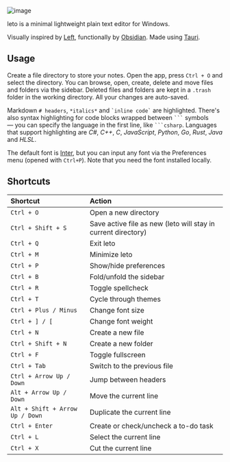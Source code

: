 ![image](https://user-images.githubusercontent.com/44412176/236444916-ca598da3-26cc-4626-9f15-d8a02ba269eb.png)

leto is a minimal lightweight plain text editor for Windows.

Visually inspired by [Left](https://github.com/hundredrabbits/Left), functionally by [Obsidian](https://obsidian.md). Made using [Tauri](https://github.com/tauri-apps/tauri).

## Usage

Create a file directory to store your notes. Open the app, press `Ctrl + O` and select the directory. You can browse, open, create, delete and move files and folders via the sidebar. Deleted files and folders are kept in a `.trash` folder in the working directory. All your changes are auto-saved.

Markdown `# headers`, `*italics*` and `` `inline code` `` are highlighted. There's also syntax highlighting for code blocks wrapped between `` ``` `` symbols — you can specify the language in the first line, like `` ```csharp ``. Languages that support highlighting are *C#*, *C++*, *C*, *JavaScript*, *Python*, *Go*, *Rust*, *Java* and *HLSL*. 

The default font is [Inter](https://fonts.google.com/specimen/Inter), but you can input any font via the Preferences menu (opened with `Ctrl+P`). Note that you need the font installed locally.

## Shortcuts

Shortcut | Action
:-|:-
`Ctrl + O` | Open a new directory
`Ctrl + Shift + S` | Save active file as new (leto will stay in current directory)
`Ctrl + Q` | Exit leto
`Ctrl + M` | Minimize leto
`Ctrl + P` | Show/hide preferences
`Ctrl + B` | Fold/unfold the sidebar
`Ctrl + R` | Toggle spellcheck
`Ctrl + T` | Cycle through themes
`Ctrl + Plus / Minus` | Change font size
`Ctrl + ] / [` | Change font weight
`Ctrl + N` | Create a new file
`Ctrl + Shift + N` | Create a new folder
`Ctrl + F` | Toggle fullscreen
`Ctrl + Tab` | Switch to the previous file
`Ctrl + Arrow Up / Down` | Jump between headers
`Alt + Arrow Up / Down` | Move the current line
`Alt + Shift + Arrow Up / Down` |Duplicate the current line
`Ctrl + Enter` |Create or check/uncheck a to-do task
`Ctrl + L` |Select the current line
`Ctrl + X` |Cut the current line
